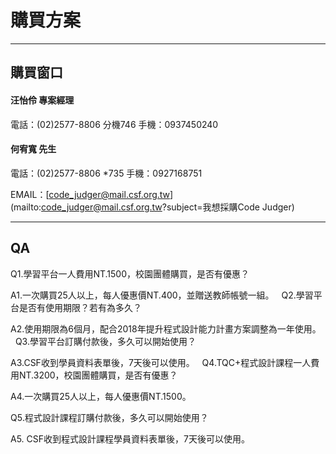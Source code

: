 # 購買方案 #


---


## 購買窗口 ##

#### 汪怡伶 專案經理 ####
電話：(02)2577-8806 分機746
手機：0937450240

#### 何宥寬 先生 ####
電話：(02)2577-8806 *735
手機：0927168751

EMAIL：[code_judger@mail.csf.org.tw](mailto:code_judger@mail.csf.org.tw?subject=我想採購Code Judger)


---
## QA ##

Q1.學習平台一人費用NT.1500，校園團體購買，是否有優惠？

A1.一次購買25人以上，每人優惠價NT.400，並贈送教師帳號一組。
 
Q2.學習平台是否有使用期限？若有為多久？

A2.使用期限為6個月，配合2018年提升程式設計能力計畫方案調整為一年使用。
 
Q3.學習平台訂購付款後，多久可以開始使用？

A3.CSF收到學員資料表單後，7天後可以使用。
 
Q4.TQC+程式設計課程一人費用NT.3200，校園團體購買，是否有優惠？

A4.一次購買25人以上，每人優惠價NT.1500。

Q5.程式設計課程訂購付款後，多久可以開始使用？

A5. CSF收到程式設計課程學員資料表單後，7天後可以使用。
 


